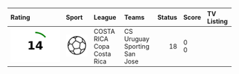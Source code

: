 | Rating                                                                                                                                 | Sport                                                                                                        | League                        | Teams                           |   Status | Score   | TV Listing          |
|:---------------------------------------------------------------------------------------------------------------------------------------|:-------------------------------------------------------------------------------------------------------------|:------------------------------|:--------------------------------|---------:|:--------|:--------------------|
| <img src="https://raw.githubusercontent.com/BlakeDuncan25/Donut-SVG-Ratings/bac4e4a278175106499642192132b1786a9aec38/14.svg" alt="14"> | <img src="https://raw.githubusercontent.com/BlakeDuncan25/Donut-SVG-Ratings/master/soccer.png" alt="Soccer"> | COSTA RICA<br>Copa Costa Rica | CS Uruguay<br>Sporting San Jose |       18 | 0<br>0  | <a href="#N/A"></a> |